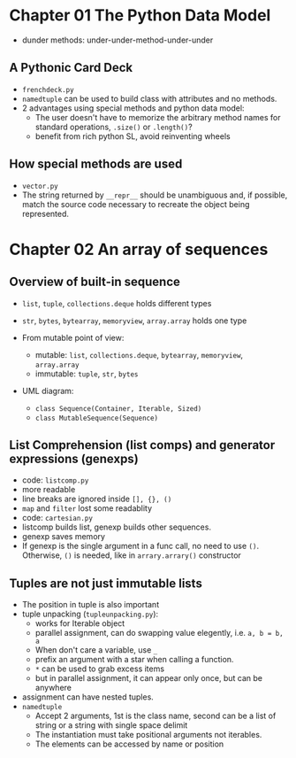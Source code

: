 # Chapter 01 The Python Data Model

* dunder methods: under-under-method-under-under

## A Pythonic Card Deck

* `frenchdeck.py`
* `namedtuple` can be used to build class with attributes and no methods.
* 2 advantages using special methods and python data model:
    * The user doesn't have to memorize the arbitrary method names for standard
      operations, `.size()` or `.length()`?
    * benefit from rich python SL, avoid reinventing wheels

## How special methods are used

* `vector.py`
* The string returned by `__repr__` should be unambiguous and, 
  if possible, match the source code necessary to recreate the object being represented.

# Chapter 02 An array of sequences

## Overview of built-in sequence

* `list`, `tuple`, `collections.deque` holds different types
* `str`, `bytes`, `bytearray`, `memoryview`, `array.array` holds one type

* From mutable point of view:
    * mutable: `list`, `collections.deque`, `bytearray`, `memoryview`, `array.array`
    * immutable: `tuple`, `str`, `bytes`

* UML diagram:
    * `class Sequence(Container, Iterable, Sized)`
    * `class MutableSequence(Sequence)`

## List Comprehension (list comps) and generator expressions (genexps)

* code: `listcomp.py`
* more readable
* line breaks are ignored inside `[], {}, ()`
* `map` and `filter` lost some readablity
* code: `cartesian.py`
* listcomp builds list, genexp builds other sequences.
* genexp saves memory
* If genexp is the single argument in a func call, no need to use `()`. Otherwise, `()` is needed, like in `arrary.arrary()` constructor

## Tuples are not just immutable lists

* The position in tuple is also important
* tuple unpacking (`tupleunpacking.py`):
    * works for Iterable object 
    * parallel assignment, can do swapping value elegently, i.e. `a, b = b, a`
	* When don't care a variable, use `_`
    * prefix an argument with a star when calling a function.
    * `*` can be used to grab excess items
    * but in parallel assignment, it can appear only once, but can be anywhere
* assignment can have nested tuples.
* `namedtuple`
    * Accept 2 arguments, 1st is the class name, second can be a list of string or a string with single
      space delimit
    * The instantiation must take positional arguments not iterables.
    * The elements can be accessed by name or position
